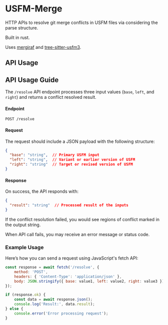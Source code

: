# USFM-Merge

HTTP APIs to resolve git merge conflicts in USFM files via considering the parse structure. 

Built in rust.

Uses [mergiraf](https://codeberg.org/mergiraf/mergiraf) and [tree-sitter-usfm3](https://crates.io/crates/tree-sitter-usfm3).

## API Usage

## API Usage Guide

The `/resolve` API endpoint processes three input values (`base`, `left`, and `right`) and returns a conflict resolved result.

#### Endpoint
`POST /resolve`

#### Request
The request should include a JSON payload with the following structure:

```json
{
  "base": "string",  // Primary USFM input
  "left": "string",  // Variant or earlier version of USFM
  "right": "string"  // Target or revised version of USFM
}
```

#### Response

On success, the API responds with:
```json
{
  "result": "string"  // Processed result of the inputs
}
```
If the conflict resolution failed, you would see regions of conflict marked in the output string.

When API call fails, you may receive an error message or status code. 

### Example Usage

Here’s how you can send a request using JavaScript's fetch API:
```javascript
const response = await fetch('/resolve', {
    method: 'POST',
    headers: { 'Content-Type': 'application/json' },
    body: JSON.stringify({ base: value1, left: value2, right: value3 })
});

if (response.ok) {
    const data = await response.json();
    console.log('Result:', data.result);
} else {
    console.error('Error processing request');
}
```

